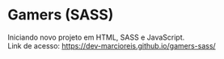 # Gamers (SASS)
Iniciando novo projeto em HTML, SASS e JavaScript.<br>
Link de acesso: https://dev-marcioreis.github.io/gamers-sass/

